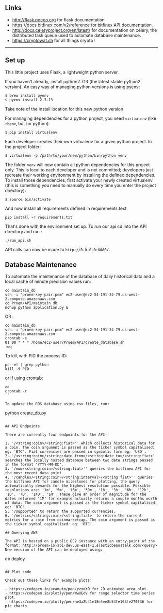## Links

- http://flask.pocoo.org for flask documentation
- https://docs.bitfinex.com/v2/reference for bitfinex API documentation.
- http://docs.celeryproject.org/en/latest/ for documentation on celery, the distributed task queue used to automate database maintenance.
- https://cryptowat.ch for all things crypto !


---

## Set up

This little project uses Flask, a lightweight python server.

If you haven't already, install python2.7.13 (the latest stable python2
version). An easy way of managing python versions is using pyenv:

```
$ brew install pyenv
$ pyenv install 2.7.13
```

Take note of the install location for this new python version.

For managing dependencies for a python project, you need `virtualenv` (like
`rbenv`, but for python):

```
$ pip install virtualenv
```

Each developer creates their own virtualenv for a given python project. In the
project folder:

```
$ virtualenv -p /path/to/your/new/python/bin/python venv
```

The folder `venv` will now contain all python dependencies for this project
only. This is local to each developer and is not committed; developers just
recreate their working environment by installing the defined dependencies. To
install those dependencies, first activate your newly created virtualenv (this
is something you need to manually do every time you enter the project
directory):

```
$ source bin/activate
```

And now install all requirements defined in requirements.text:

```
pip install -r requirements.txt
```

That's done with the environment set up. To run our api cd into the API directory and run :
```
./run_api.sh
```
API calls can now be made to `http://0.0.0.0:8080/`.

## Database Maintenance
 To automate the maintenance of the database of daily historical data and a local cache of minute precision values run:
```
cd maintain_db
ssh -i "proem-key-pair.pem" ec2-user@ec2-54-191-34-79.us-west-2.compute.amazonaws.com
cd Proem/API/maintain_db
nohup python application.py &
```

OR :

```
cd maintain_db
ssh -i "proem-key-pair.pem" ec2-user@ec2-54-191-34-79.us-west-2.compute.amazonaws.com
crontab -e
01 00 * * * /home/ec2-user/Proem/API/create_database.sh
:wq
```

To kill, with PID the process ID:
```
ps -ef | grep python
kill -9 PID
```

or if using crontab:
```
cd
crontab -r
``

To update the RDS database using csv files, run:

```
python create_db.py
```

## API Endpoints

There are currently four endpoints for the API.

1. '/<string:coin>/<string:fiat>'' which collects historical data for a coin. The coin argument is passed as the ticker symbol capitalised: eg: 'BTC'. Fiat currencies are passed in symbolic form eg: 'USD'.
2. '/<string:coin>/<string:date_from>/<string:date_to>/<string:fiat>' searches the locally hosted database between two date strings passed in the format 'YYYY-MM-DD'.
3. '/now/<string:coin>/<string:fiat>'' queries the bitfinex API for the most recent data point.
4. '/candles/<string:coin>/<string:interval>/<string:fiat>'' queries the bitfinex API for candle milestones for plotting, the query automatically demands for the highest resolution possible. Possible resolutions are: '1m', '5m', '15m', '30m', '1h', '3h', '6h', '12h', '1D', '7D', '14D', '1M'. These give an order of magnitude for the dates returned '1M' for example actually returns a couple months worth of data. The coin argument is passed as the ticker symbol capitalised: eg: 'BTC'.
5. '/supported' to return the supported currencies.
6. '/metrics/<string:coin>/<string:fiat>' to return the current metrics for a coin from coinmarketcap. The coin argument is passed as the ticker symbol capitalised: eg: 'BTC'.

## Querying AWS

The API is hosted on a public EC2 instance with an entry-point of the format: http://proem-io-api-dev.us-east-1.elasticbeanstalk.com/<query>
New version of the API can be deployed using:

```
eb deploy
```

## Plot code

Check out these links for example plots:

- https://codepen.io/acamuto/pen/yzxeXQ for 2D animated area plot.
- https://codepen.io/plotly/pen/WwXEoV for range selector time series plot.
- https://codepen.io/plotly/pen/ae3a2b41e18e5ee8b54fe163fe270f36 for pie charts.
